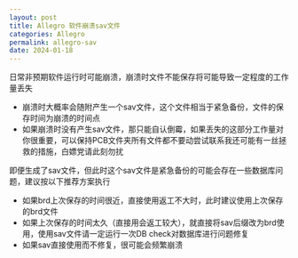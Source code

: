 ```yaml
---
layout: post
title: Allegro 软件崩溃sav文件
categories: Allegro
permalink: allegro-sav
date: 2024-01-18
---
```


日常非预期软件运行时可能崩溃，崩溃时文件不能保存将可能导致一定程度的工作量丢失

* 崩溃时大概率会随附产生一个sav文件，这个文件相当于紧急备份，文件的保存时间为崩溃的时间点
* 如果崩溃时没有产生sav文件，那只能自认倒霉，如果丢失的这部分工作量对你很重要，可以保持PCB文件夹所有文件都不要动尝试联系我还可能有一丝拯救的措施，白嫖党请此刻勿扰

即便生成了sav文件，但此时这个sav文件是紧急备份的可能会存在一些数据库问题，建议按以下推荐方案执行

* 如果brd上次保存的时间很近，直接使用返工不大时，此时建议使用上次保存的brd文件
* 如果上次保存的时间太久（直接用会返工较大），就直接将sav后缀改为brd使用，使用sav文件请一定运行一次DB check对数据库进行问题修复
* 如果sav直接使用而不修复，很可能会频繁崩溃